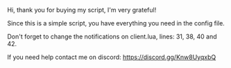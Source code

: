 Hi, thank you for buying my script, I'm very grateful!

Since this is a simple script, you have everything you need in the config file.

Don't forget to change the notifications on client.lua, lines: 31, 38, 40 and 42.

If you need help contact me on discord: https://discord.gg/Knw8UyqxbQ